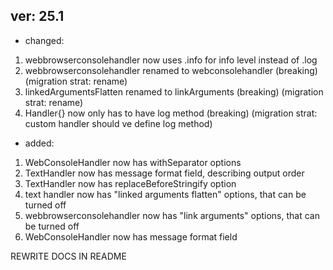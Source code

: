 ## ver: 25.1

- changed:

1. webbrowserconsolehandler now uses .info for info level instead of .log
2. webbrowserconsolehandler renamed to webconsolehandler (breaking) (migration strat: rename)
3. linkedArgumentsFlatten renamed to linkArguments (breaking) (migration strat: rename)
4. Handler{} now only has to have log method (breaking) (migration strat: custom handler should ve define log method)

- added:

1. WebConsoleHandler now has withSeparator options
2. TextHandler now has message format field, describing output order
3. TextHandler now has replaceBeforeStringify option
4. text handler now has "linked arguments flatten" options, that can be turned off
5. webbrowserconsolehandler now has "link arguments" options, that can be turned off
6. WebConsoleHandler now has message format field

REWRITE DOCS IN README